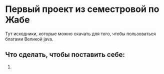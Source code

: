 # Первый проект из семестровой по Жабе

Тут исходники, которые можно скачать для того, чтобы пользоваться благами Великой java.

## Что сделать, чтобы поставить себе:
1. 
